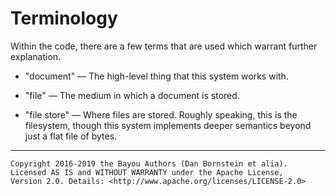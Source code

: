 Terminology
===========

Within the code, there are a few terms that are used which warrant further
explanation.

* "document" &mdash; The high-level thing that this system works with.

* "file" &mdash; The medium in which a document is stored.

* "file store" &mdash; Where files are stored. Roughly speaking, this is the
  filesystem, though this system implements deeper semantics beyond just a
  flat file of bytes.

- - - - - - - - - -

```
Copyright 2016-2019 the Bayou Authors (Dan Bornstein et alia).
Licensed AS IS and WITHOUT WARRANTY under the Apache License,
Version 2.0. Details: <http://www.apache.org/licenses/LICENSE-2.0>
```
